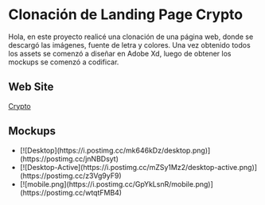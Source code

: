 # Clonación de Landing Page Crypto
<p>Hola, en este proyecto realicé una clonación de una página web, donde se descargó las imágenes, fuente de letra y colores. Una vez obtenido todos los assets se comenzó a diseñar en Adobe Xd, luego de obtener los mockups se comenzó a codificar.</p>
<h2>Web Site</h2>
<a href="https://jhonatanql.github.io/Landing-Page-Crypto/">Crypto</a>
<h2>Mockups</h2>
<ul>
<li> [![Desktop](https://i.postimg.cc/mk646kDz/desktop.png)](https://postimg.cc/jnNBDsyt) </li>
<li> [![Desktop-Active](https://i.postimg.cc/mZSy1Mz2/desktop-active.png)](https://postimg.cc/z3Vg9yF9) </li>
<li> [![mobile.png](https://i.postimg.cc/GpYkLsnR/mobile.png)](https://postimg.cc/wtqtFMB4) </li>
</ul>
